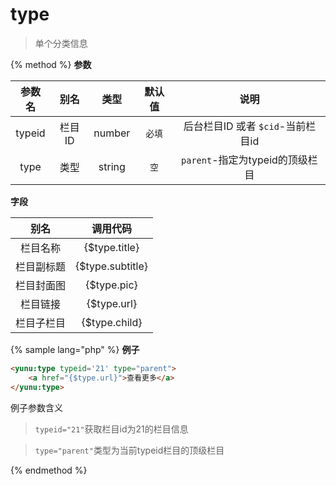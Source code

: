 # type

> 单个分类信息

{% method %}
**参数**

|参数名|别名|类型|默认值|说明|
|:----:|:--:|:--:|:----:|:--:|
|typeid|栏目ID|number|`必填`|后台栏目ID 或者 `$cid`-当前栏目id|
|type|类型|string|`空`|`parent`-指定为typeid的顶级栏目|


**字段**

|别名|调用代码|
|:--:|:--:|
|栏目名称|{$type.title}|
|栏目副标题|{$type.subtitle}|
|栏目封面图|{$type.pic}|
|栏目链接|{$type.url}|
|栏目子栏目|{$type.child}|

{% sample lang="php" %}
**例子**

```html
<yunu:type typeid='21' type="parent">
    <a href="{$type.url}">查看更多</a>
</yunu:type>
```

例子参数含义

>`typeid="21"`获取栏目id为21的栏目信息

>`type="parent"`类型为当前typeid栏目的顶级栏目

{% endmethod %}
